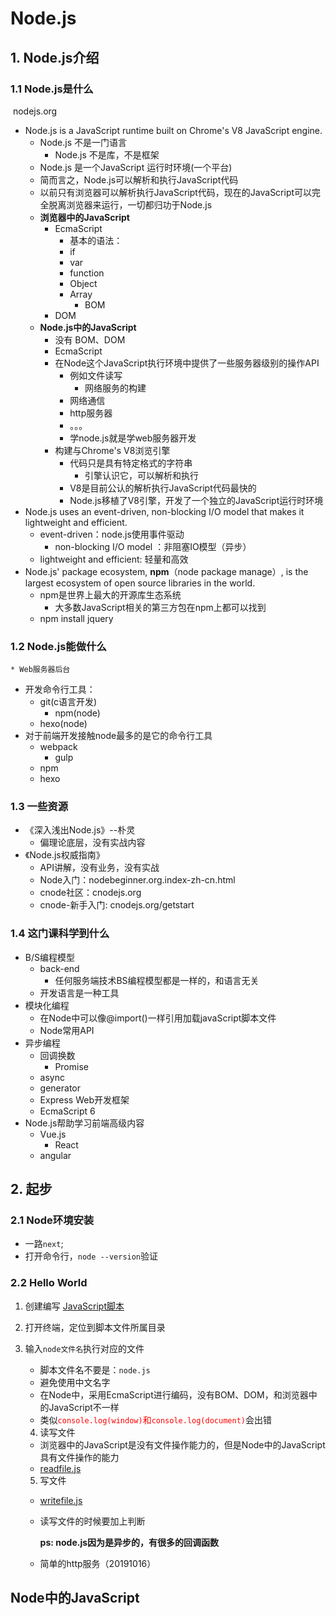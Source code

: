 # Node.js

## 1. Node.js介绍

### 1.1 Node.js是什么

​	nodejs.org

 * Node.js is a JavaScript runtime built on Chrome's V8 JavaScript engine.
   	* Node.js 不是一门语言
      	* Node.js 不是库，不是框架
   	* Node.js 是一个JavaScript 运行时环境(一个平台)
   	* 简而言之，Node.js可以解析和执行JavaScript代码
   	* 以前只有浏览器可以解析执行JavaScript代码，现在的JavaScript可以完全脱离浏览器来运行，一切都归功于Node.js
    * **浏览器中的JavaScript**
       * EcmaScript
         	* 基本的语法：
         	* if
         	* var
         	* function
         	* Object
         	* Array
              	* BOM
      	* DOM
    * **Node.js中的JavaScript**
      	* 没有 BOM、DOM
      	* EcmaScript
       * 在Node这个JavaScript执行环境中提供了一些服务器级别的操作API
         	* 例如文件读写
              	* 网络服务的构建
         	* 网络通信
         	* http服务器
         	* 。。。
         	* 学node.js就是学web服务器开发
       * 构建与Chrome's V8浏览引擎
         	* 代码只是具有特定格式的字符串
            	* 引擎认识它，可以解析和执行
         	* V8是目前公认的解析执行JavaScript代码最快的
         	* Node.js移植了V8引擎，开发了一个独立的JavaScript运行时环境
 * Node.js uses an event-driven, non-blocking I/O model that makes it lightweight and efficient.
   	*  event-driven：node.js使用事件驱动
      	*  non-blocking I/O model ：非阻塞IO模型（异步）
   	* lightweight and efficient: 轻量和高效
 * Node.js' package ecosystem, **npm**（node package manage）, is the largest ecosystem of open source libraries in the world.
   	* npm是世界上最大的开源库生态系统
      	* 大多数JavaScript相关的第三方包在npm上都可以找到
   	* npm install jquery

### 1.2 Node.js能做什么

	* Web服务器后台
 * 开发命令行工具：
   	* git(c语言开发)
      	* npm(node)
   	* hexo(node)
 * 对于前端开发接触node最多的是它的命令行工具
   	* webpack
      	* gulp
   	* npm
   	* hexo

### 1.3 一些资源

 * 《深入浅出Node.js》--朴灵
   	* 偏理论底层，没有实战内容
 * 《Node.js权威指南》
   	* API讲解，没有业务，没有实战
	* Node入门：nodebeginner.org.index-zh-cn.html
	* cnode社区：cnodejs.org
	* cnode-新手入门: cnodejs.org/getstart



### 1.4 这门课科学到什么

 * B/S编程模型
   	* back-end
      	* 任何服务端技术BS编程模型都是一样的，和语言无关
   	* 开发语言是一种工具
 * 模块化编程
   	* 在Node中可以像@import()一样引用加载javaScript脚本文件
	* Node常用API
 * 异步编程
   	* 回调换数
      	* Promise
   	* async
   	* generator
	* Express Web开发框架
	* EcmaScript 6
 * Node.js帮助学习前端高级内容
   	* Vue.js
      	* React
   	* angular

## 2. 起步

###  2.1 Node环境安装

* 一路`next`;
* 打开命令行，`node --version`验证

### 2.2 Hello World

 1. 创建编写 [JavaScript脚本](code/helloworld.js '。。')

 2. 打开终端，定位到脚本文件所属目录

 3. 输入`node文件名`执行对应的文件

    * 脚本文件名不要是：`node.js`
    * 避免使用中文名字
    * 在Node中，采用EcmaScript进行编码，没有BOM、DOM，和浏览器中的JavaScript不一样
    * 类似<font color='#f00'>`console.log(window)`和`console.log(document)`</font>会出错

	4. 读写文件

    * 浏览器中的JavaScript是没有文件操作能力的，但是Node中的JavaScript具有文件操作的能力
    * [readfile.js](code/readfile.js)

	5. 写文件

    * [writefile.js](writefile.js)

    * 读写文件的时候要加上判断

      **ps: node.js因为是异步的，有很多的回调函数**

    * 简单的http服务（20191016）



## Node中的JavaScript





 